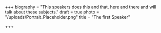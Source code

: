 +++
biography = "This speakers does this and that, here and there and will talk about these subjects."
draft = true
photo = "/uploads/Portrait_Placeholder.png"
title = "The first Speaker"

+++

